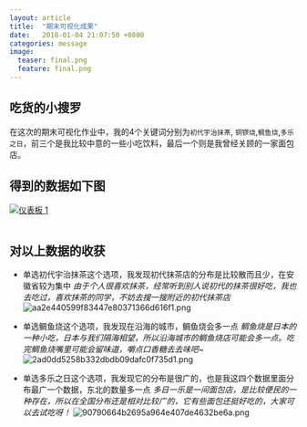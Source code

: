 ```yaml
---
layout: article
title:  "期末可视化成果"
date:   2018-01-04 21:07:50 +0800
categories: message
image:
  teaser: final.png
  feature: final.png
---
```

## 吃货的小搜罗

在这次的期末可视化作业中，我的4个关键词分别为`初代宇治抹茶`, `铜锣烧`,`鲷鱼烧`,`多乐之日`，前三个是我比较中意的一些小吃饮料，最后一个则是我曾经关顾的一家面包店。

 
## 得到的数据如下图

<div class='tableauPlaceholder' id='viz1515113900804' style='position: relative'>
		<noscript><a href='#'><img alt='仪表板 1 ' src='https:&#47;&#47;public.tableau.com&#47;static&#47;images&#47;11&#47;11_172&#47;1_1&#47;1_rss.png' style='border: none' /></a>
		</noscript>
		<object class='tableauViz'  style='display:none;'><param name='host_url' value='https%3A%2F%2Fpublic.tableau.com%2F' /> <param 				name='embed_code_version' value='3' /> <param name='site_root' value='' /><param name='name' value='11_172&#47;1_1' /><param name='tabs' value='no' /><param name='toolbar' value='yes' /><param name='static_image' value='https:&#47;&#47;public.tableau.com&#47;static&#47;images&#47;11&#47;11_172&#47;1_1&#47;1.png' /> <param name='animate_transition' value='yes' /><param name='display_static_image' value='yes' /><param name='display_spinner' value='yes' /><param name='display_overlay' value='yes' /><param name='display_count' value='yes' /><param name='filter' value='publish=yes' />
		</object>
</div>                
<script type='text/javascript'>                    var divElement = document.getElementById('viz1515113900804');                    var vizElement = divElement.getElementsByTagName('object')[0];                    vizElement.style.width='100%';vizElement.style.height=(divElement.offsetWidth*0.75)+'px';                    var scriptElement = document.createElement('script');                    scriptElement.src = 'https://public.tableau.com/javascripts/api/viz_v1.js';                    vizElement.parentNode.insertBefore(scriptElement, vizElement);                
</script>
 
 
## 对以上数据的收获

 - 单选初代宇治抹茶这个选项，我发现初代抹茶店的分布是比较散而且少，在安徽省较为集中
 _由于个人很喜欢抹茶，经常听到别人说初代的抹茶很好吃，我也去吃过，喜欢抹茶的同学，不妨去搜一搜附近的初代抹茶店_
![aa2e440599f83447e80371366d616f1.png](https://i.loli.net/2018/01/05/5a4e5685dfbfe.png)
 
 
 - 单选鲷鱼烧这个选项，我发现在沿海的城市，鲷鱼烧会多一点
 _鲷鱼烧是日本的一种小吃，日本与我们隔海相望，所以沿海城市的鲷鱼烧店可能会多一点。吃完鲷鱼烧嘴里可能会留味道，嚼点口香糖去去味吧~_
 ![2ad0dd5258b332dbdb09dafc0f735d1.png](https://i.loli.net/2018/01/05/5a4e56ff2615d.png)
 
 
 - 单选多乐之日这个选项，我发现它的分布是很广的，也是我这四个数据里面分布最广一个数据，东北的数量多一点
 _多日一乐是一间面包店，是比较便民的一种存在，所以在全国分布还是相对比较广的，它有些面包还挺好吃的，大家可以去试吃呀！_
![90790664b2695a964e407de4632be6a.png](https://i.loli.net/2018/01/05/5a4ed2b480eb7.png)
 

 
